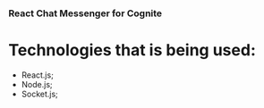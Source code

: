### React Chat Messenger for Cognite
 
# Technologies that is being used:
- React.js;
- Node.js;
- Socket.js;